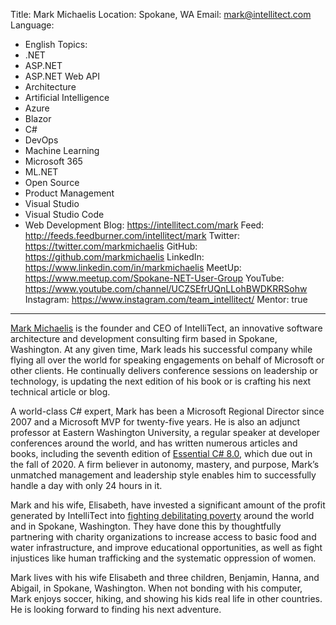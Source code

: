 Title: Mark Michaelis
Location: Spokane, WA
Email: mark@intellitect.com
Language:
  - English
Topics:
  - .NET
  - ASP.NET 
  - ASP.NET Web API 
  - Architecture 
  - Artificial Intelligence 
  - Azure 
  - Blazor 
  - C# 
  - DevOps 
  - Machine Learning 
  - Microsoft 365 
  - ML.NET 
  - Open Source 
  - Product Management 
  - Visual Studio 
  - Visual Studio Code 
  - Web Development 
Blog: https://intellitect.com/mark
Feed: http://feeds.feedburner.com/intellitect/mark
Twitter: https://twitter.com/markmichaelis
GitHub: https://github.com/markmichaelis
LinkedIn: https://www.linkedin.com/in/markmichaelis
MeetUp: https://www.meetup.com/Spokane-NET-User-Group
YouTube: https://www.youtube.com/channel/UCZSEfrUQnLLohBWDKRRSohw
Instagram: https://www.instagram.com/team_intellitect/
Mentor: true
---
[Mark Michaelis](https://intellitect.com/Mark) is the founder and CEO of IntelliTect, an innovative software architecture and development consulting firm based in Spokane, Washington. At any given time, Mark leads his successful company while flying all over the world for speaking engagements on behalf of Microsoft or other clients. He continually delivers conference sessions on leadership or technology, is updating the next edition of his book or is crafting his next technical article or blog.

A world-class C# expert, Mark has been a Microsoft Regional Director since 2007 and a Microsoft MVP for twenty-five years. He is also an adjunct professor at Eastern Washington University, a regular speaker at developer conferences around the world, and has written numerous articles and books, including the seventh edition of [Essential C# 8.0](IntelliTect.com/EssentialCSharp), which due out in the fall of 2020. A firm believer in autonomy, mastery, and purpose, Mark’s unmatched management and leadership style enables him to successfully handle a day with only 24 hours in it.

Mark and his wife, Elisabeth, have invested a significant amount of the profit generated by IntelliTect into [fighting debilitating poverty](https://intellitect.com/philanthropy) around the world and in Spokane, Washington. They have done this by thoughtfully partnering with charity organizations to increase access to basic food and water infrastructure, and improve educational opportunities, as well as fight injustices like human trafficking and the systematic oppression of women.
 
Mark lives with his wife Elisabeth and three children, Benjamin, Hanna, and Abigail, in Spokane, Washington. When not bonding with his computer, Mark enjoys soccer, hiking, and showing his kids real life in other countries. He is looking forward to finding his next adventure.
